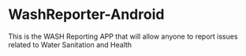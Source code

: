 # WashReporter-Android

This is the WASH Reporting APP that will allow anyone to report issues related to Water Sanitation and Health 
